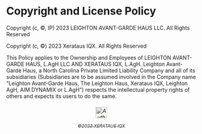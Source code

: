 
 # Copyright and License Policy

  Copyright (c, ©, IP) 2023 LEIGHTON AVANT-GARDE HAUS LLC. All Rights Reserved
   
  Copyright (c, ©) 2023 Xerataus IQX. All Rights Reserved


This Policy applies to the Ownership and Employees of LEIGHTON AVANT-GARDE HAUS, L.AgH LLC AND XERATAUS IQX, L.AgH. Leighton Avant-Garde Haus, a North Carolina Private Limited Liability Company and all of its subsidiaries (Subsidiaries are to be assumed involved in the Company name “Leighton Avant-Garde Haus, The Leighton Haus, Xerataus IQX, Leighton AgH, AIM DYNAMIX or L.AgH”) respects the intellectual property rights of others and expects its users to do the same. 




    
  <h6 align="middle">

  <a href="https://leightonavantgardehaus.github.io">
  <img align="center" alt="Auth" width="30px" src="https://simpleicons.vercel.app/stackblitz/000" /> 

<sub>©2023 XERATAUS IQX</sub>
